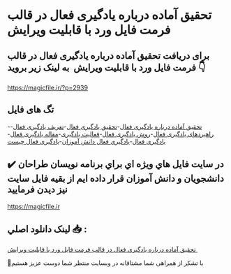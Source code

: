 # تحقیق آماده درباره یادگیری فعال در قالب فرمت فایل ورد با قابلیت ویرایش 

## برای دریافت تحقیق آماده درباره یادگیری فعال در قالب فرمت فایل ورد با قابلیت ویرایش  به لینک زیر بروید 👇

https://magicfile.ir/?p=2939

## تگ های فایل

-[تحقیق آماده درباره یادگیری فعال](https://magicfile.ir/product/%d8%aa%d8%ad%d9%82%d9%8a%d9%82-%d8%a2%d9%85%d8%a7%d8%af%d9%87-%d8%af%d8%b1%d8%a8%d8%a7%d8%b1%d9%87-%d9%8a%d8%a7%d8%af%da%af%d9%8a%d8%b1%d9%8a-%d9%81%d8%b9%d8%a7%d9%84-%d8%af%d8%b1-%d9%81%d8%a7%d9%8a%d9%84-%d9%88%d8%b1%d8%af/)-[تحقیق یادگیری فعال](https://magicfile.ir/product/%d8%aa%d8%ad%d9%82%d9%8a%d9%82-%d8%a2%d9%85%d8%a7%d8%af%d9%87-%d8%af%d8%b1%d8%a8%d8%a7%d8%b1%d9%87-%d9%8a%d8%a7%d8%af%da%af%d9%8a%d8%b1%d9%8a-%d9%81%d8%b9%d8%a7%d9%84-%d8%af%d8%b1-%d9%81%d8%a7%d9%8a%d9%84-%d9%88%d8%b1%d8%af/)-[تعریف یادگیری فعال](https://magicfile.ir/product/%d8%aa%d8%ad%d9%82%d9%8a%d9%82-%d8%a2%d9%85%d8%a7%d8%af%d9%87-%d8%af%d8%b1%d8%a8%d8%a7%d8%b1%d9%87-%d9%8a%d8%a7%d8%af%da%af%d9%8a%d8%b1%d9%8a-%d9%81%d8%b9%d8%a7%d9%84-%d8%af%d8%b1-%d9%81%d8%a7%d9%8a%d9%84-%d9%88%d8%b1%d8%af/)-[راهبردهای یادگیری فعال](https://magicfile.ir/product/%d8%aa%d8%ad%d9%82%d9%8a%d9%82-%d8%a2%d9%85%d8%a7%d8%af%d9%87-%d8%af%d8%b1%d8%a8%d8%a7%d8%b1%d9%87-%d9%8a%d8%a7%d8%af%da%af%d9%8a%d8%b1%d9%8a-%d9%81%d8%b9%d8%a7%d9%84-%d8%af%d8%b1-%d9%81%d8%a7%d9%8a%d9%84-%d9%88%d8%b1%d8%af/)-[روش یادگیری فعال](https://magicfile.ir/product/%d8%aa%d8%ad%d9%82%d9%8a%d9%82-%d8%a2%d9%85%d8%a7%d8%af%d9%87-%d8%af%d8%b1%d8%a8%d8%a7%d8%b1%d9%87-%d9%8a%d8%a7%d8%af%da%af%d9%8a%d8%b1%d9%8a-%d9%81%d8%b9%d8%a7%d9%84-%d8%af%d8%b1-%d9%81%d8%a7%d9%8a%d9%84-%d9%88%d8%b1%d8%af/)-[فعالیت یادگیری](https://magicfile.ir/product/%d8%aa%d8%ad%d9%82%d9%8a%d9%82-%d8%a2%d9%85%d8%a7%d8%af%d9%87-%d8%af%d8%b1%d8%a8%d8%a7%d8%b1%d9%87-%d9%8a%d8%a7%d8%af%da%af%d9%8a%d8%b1%d9%8a-%d9%81%d8%b9%d8%a7%d9%84-%d8%af%d8%b1-%d9%81%d8%a7%d9%8a%d9%84-%d9%88%d8%b1%d8%af/)-[مقاله یادگیری فعال](https://magicfile.ir/product/%d8%aa%d8%ad%d9%82%d9%8a%d9%82-%d8%a2%d9%85%d8%a7%d8%af%d9%87-%d8%af%d8%b1%d8%a8%d8%a7%d8%b1%d9%87-%d9%8a%d8%a7%d8%af%da%af%d9%8a%d8%b1%d9%8a-%d9%81%d8%b9%d8%a7%d9%84-%d8%af%d8%b1-%d9%81%d8%a7%d9%8a%d9%84-%d9%88%d8%b1%d8%af/)-[یادگیری فعال](https://magicfile.ir/product/%d8%aa%d8%ad%d9%82%d9%8a%d9%82-%d8%a2%d9%85%d8%a7%d8%af%d9%87-%d8%af%d8%b1%d8%a8%d8%a7%d8%b1%d9%87-%d9%8a%d8%a7%d8%af%da%af%d9%8a%d8%b1%d9%8a-%d9%81%d8%b9%d8%a7%d9%84-%d8%af%d8%b1-%d9%81%d8%a7%d9%8a%d9%84-%d9%88%d8%b1%d8%af/)-[یادگیری فعال دانش آموزان](https://magicfile.ir/product/%d8%aa%d8%ad%d9%82%d9%8a%d9%82-%d8%a2%d9%85%d8%a7%d8%af%d9%87-%d8%af%d8%b1%d8%a8%d8%a7%d8%b1%d9%87-%d9%8a%d8%a7%d8%af%da%af%d9%8a%d8%b1%d9%8a-%d9%81%d8%b9%d8%a7%d9%84-%d8%af%d8%b1-%d9%81%d8%a7%d9%8a%d9%84-%d9%88%d8%b1%d8%af/)-[یادگیری فعال چیست](https://magicfile.ir/product/%d8%aa%d8%ad%d9%82%d9%8a%d9%82-%d8%a2%d9%85%d8%a7%d8%af%d9%87-%d8%af%d8%b1%d8%a8%d8%a7%d8%b1%d9%87-%d9%8a%d8%a7%d8%af%da%af%d9%8a%d8%b1%d9%8a-%d9%81%d8%b9%d8%a7%d9%84-%d8%af%d8%b1-%d9%81%d8%a7%d9%8a%d9%84-%d9%88%d8%b1%d8%af/)

## ✔️ در سايت فايل هاي ويژه اي براي برنامه نويسان طراحان دانشجويان و دانش آموزان قرار داده ايم از بقيه فايل سايت نيز ديدن فرماييد

https://magicfile.ir


## لينک دانلود اصلي 📥 :

[تحقیق آماده درباره یادگیری فعال در قالب فرمت فایل ورد با قابلیت ویرایش ](https://magicfile.ir/product/%d8%aa%d8%ad%d9%82%d9%8a%d9%82-%d8%a2%d9%85%d8%a7%d8%af%d9%87-%d8%af%d8%b1%d8%a8%d8%a7%d8%b1%d9%87-%d9%8a%d8%a7%d8%af%da%af%d9%8a%d8%b1%d9%8a-%d9%81%d8%b9%d8%a7%d9%84-%d8%af%d8%b1-%d9%81%d8%a7%d9%8a%d9%84-%d9%88%d8%b1%d8%af/) 


🙏با تشکر از همراهي شما مشتاقانه در وبسایت منتظر شما دوست عزیز هستیم

